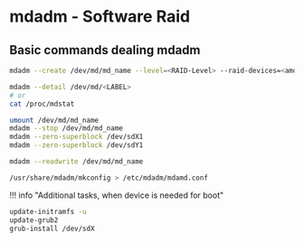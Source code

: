 # mdadm - Software Raid

## Basic commands dealing mdadm

```bash title="Create an array"
mdadm --create /dev/md/md_name --level=<RAID-Level> --raid-devices=<amount of physical partitions at array> /dev/sdX1 /dev/sdY1
```

```bash title="Check raid array"
mdadm --detail /dev/md/<LABEL>
# or
cat /proc/mdstat
```

```bash title="Remove raid array"
umount /dev/md/md_name
mdadm --stop /dev/md/md_name
mdadm --zero-superblock /dev/sdX1
mdadm --zero-superblock /dev/sdY1
```

```bash title="Restart sync of array"
mdadm --readwrite /dev/md/md_name
```

```bash title="Update raid config"
/usr/share/mdadm/mkconfig > /etc/mdadm/mdamd.conf
```

!!! info "Additional tasks, when device is needed for boot"

```bash
update-initramfs -u
update-grub2
grub-install /dev/sdX
```
